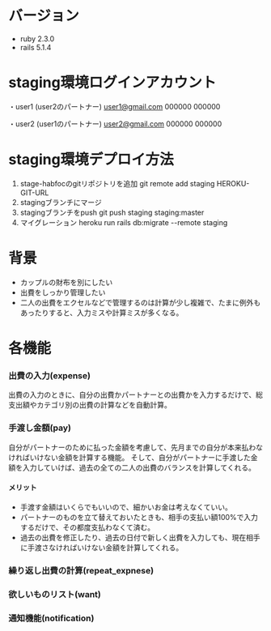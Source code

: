 # バージョン
- ruby 2.3.0
- rails 5.1.4


# staging環境ログインアカウント
・user1 (user2のパートナー)
user1@gmail.com
000000
000000

・user2 (user1のパートナー)
user2@gmail.com
000000
000000


# staging環境デプロイ方法
1. stage-habfocのgitリポジトリを追加
git remote add staging HEROKU-GIT-URL
2. stagingブランチにマージ
3. stagingブランチをpush
git push staging staging:master
4. マイグレーション
heroku run rails db:migrate --remote staging


# 背景
- カップルの財布を別にしたい
- 出費をしっかり管理したい
- 二人の出費をエクセルなどで管理するのは計算が少し複雑で、たまに例外もあったりすると、入力ミスや計算ミスが多くなる。



# 各機能
### 出費の入力(expense)
出費の入力のときに、自分の出費かパートナーとの出費かを入力するだけで、総支出額やカテゴリ別の出費の計算などを自動計算。


### 手渡し金額(pay)
自分がパートナーのために払った金額を考慮して、先月までの自分が本来払わなければいけない金額を計算する機能。
そして、自分がパートナーに手渡した金額を入力していけば、過去の全ての二人の出費のバランスを計算してくれる。
#### メリット
- 手渡す金額はいくらでもいいので、細かいお金は考えなくていい。
- パートナーのものを立て替えておいたときも、相手の支払い額100%で入力するだけで、その都度支払わなくて済む。
- 過去の出費を修正したり、過去の日付で新しく出費を入力しても、現在相手に手渡さなければいけない金額を計算してくれる。

### 繰り返し出費の計算(repeat_expnese)


### 欲しいものリスト(want)


### 通知機能(notification)
